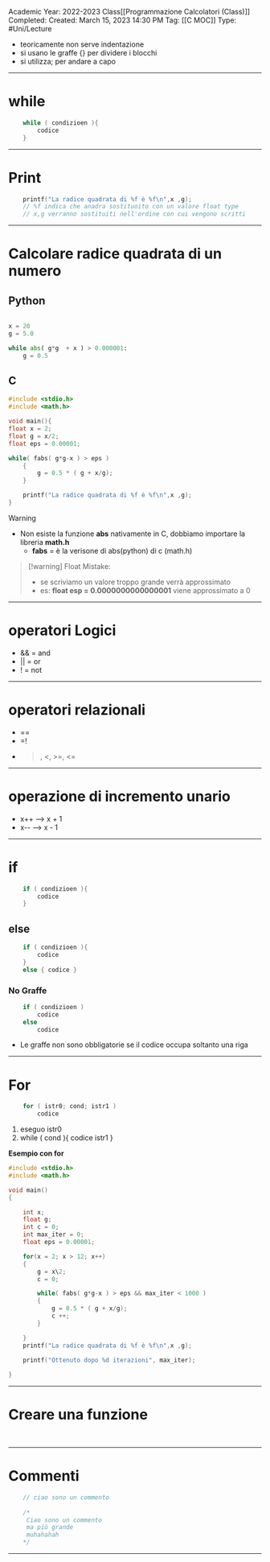 Academic Year: 2022-2023
Class[[Programmazione Calcolatori (Class)]]
Completed: 
Created: March 15, 2023 14:30 PM
Tag: [[C MOC]]
Type: #Uni/Lecture 

- teoricamente non serve indentazione
- si usano le graffe {} per dividere i blocchi 
- si utilizza; per andare a capo
---
# while 
```c
	while ( condizioen ){
		codice
	}
```

---
# Print 
```c
	printf("La radice quadrata di %f è %f\n",x ,g);
	// %f indica che anadra sostituoito con un valore float type
	// x,g verranno sostituiti nell'ordine con cui vengono scritti 
```

---
# Calcolare radice quadrata di un numero 
## Python 
``` python

x = 20
g = 5.0

while abs( g*g  + x ) > 0.000001:
	g = 0.5 
```
## C
```c
#include <stdio.h>
#include <math.h>

void main(){
float x = 2;
float g = x/2;
float eps = 0.00001;  

while( fabs( g*g-x ) > eps )
	{
		g = 0.5 * ( g + x/g);
	}

	printf("La radice quadrata di %f è %f\n",x ,g);
}
```
>[!warning]
>- Non esiste la funzione **abs** nativamente in C, dobbiamo importare la libreria **math.h** 
> 	- **fabs** = è la verisone di abs(python) di c (math.h)

>[!warning] Float Mistake:
>- se scriviamo un valore troppo grande verrà approssimato 
> - es: **float esp = 0.0000000000000001** viene approssimato a 0

---
# operatori Logici 
- && = and 
- || = or 
- ! = not
---
# operatori relazionali
- ==
- =!
- >, <, >=, <=
---
# operazione di incremento unario 
- x++ --> x + 1
- x-- --> x - 1
---
# if 
```c
	if ( condizioen ){
		codice
	}
```
## else
```c
	if ( condizioen ){
		codice
	}
	else { codice }
```

### No Graffe
```c
	if ( condizioen )
		codice
	else  
		codice
```
- Le graffe non sono obbligatorie se il codice occupa soltanto una riga 
---
# For
```c
	for ( istr0; cond; istr1 )
		codice
```
1. eseguo istr0
2. while ( cond ){
	           codice
	           istr1
	}

**Esempio con for**
```c
#include <stdio.h>
#include <math.h>

void main()
{

	int x;
	float g;
	int c = 0;
	int max_iter = 0;
	float eps = 0.00001;

	for(x = 2; x > 12; x++)
	{
		g = x\2;
		c = 0;

		while( fabs( g*g-x ) > eps && max_iter < 1000 )
		{
			g = 0.5 * ( g + x/g);
			c ++;
		}

	}
	printf("La radice quadrata di %f è %f\n",x ,g);
	
	printf("Ottenuto dopo %d iterazioni", max_iter);

}
```

---
# Creare una funzione

```c
	
```

---
# Commenti 
```c
	// ciao sono un commento 
	
	/*
	 Ciao sono un commento 
	 ma più grande
	 muhahahah
	*/
```

---